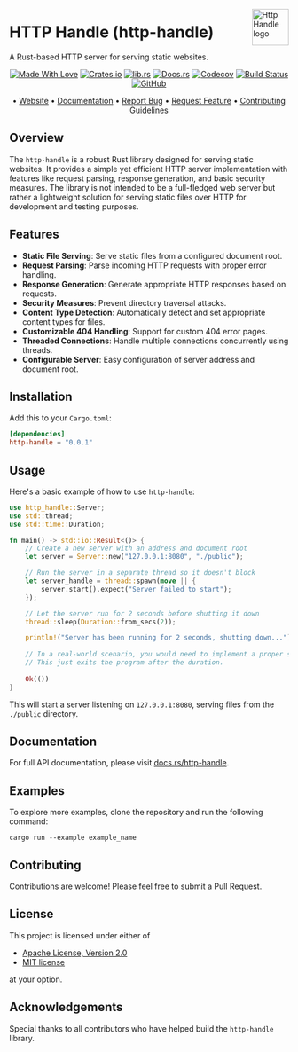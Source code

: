 <!-- markdownlint-disable MD033 MD041 -->
<img src="https://kura.pro/http-handle/images/logos/http-handle.svg"
alt="Http Handle logo" height="66" align="right" />
<!-- markdownlint-enable MD033 MD041 -->

# HTTP Handle (http-handle)

A Rust-based HTTP server for serving static websites.

<!-- markdownlint-disable MD033 MD041 -->
<center>
<!-- markdownlint-enable MD033 MD041 -->

[![Made With Love][made-with-rust]][08] [![Crates.io][crates-badge]][03] [![lib.rs][libs-badge]][01] [![Docs.rs][docs-badge]][04] [![Codecov][codecov-badge]][06] [![Build Status][build-badge]][07] [![GitHub][github-badge]][09]

• [Website][00] • [Documentation][04] • [Report Bug][02] • [Request Feature][02] • [Contributing Guidelines][05]

<!-- markdownlint-disable MD033 MD041 -->
</center>
<!-- markdownlint-enable MD033 MD041 -->

## Overview

The `http-handle` is a robust Rust library designed for serving static websites. It provides a simple yet efficient HTTP server implementation with features like request parsing, response generation, and basic security measures. The library is not intended to be a full-fledged web server but rather a lightweight solution for serving static files over HTTP for development and testing purposes.

## Features

- **Static File Serving**: Serve static files from a configured document root.
- **Request Parsing**: Parse incoming HTTP requests with proper error handling.
- **Response Generation**: Generate appropriate HTTP responses based on requests.
- **Security Measures**: Prevent directory traversal attacks.
- **Content Type Detection**: Automatically detect and set appropriate content types for files.
- **Customizable 404 Handling**: Support for custom 404 error pages.
- **Threaded Connections**: Handle multiple connections concurrently using threads.
- **Configurable Server**: Easy configuration of server address and document root.

## Installation

Add this to your `Cargo.toml`:

```toml
[dependencies]
http-handle = "0.0.1"
```

## Usage

Here's a basic example of how to use `http-handle`:

```rust
use http_handle::Server;
use std::thread;
use std::time::Duration;

fn main() -> std::io::Result<()> {
    // Create a new server with an address and document root
    let server = Server::new("127.0.0.1:8080", "./public");

    // Run the server in a separate thread so it doesn't block
    let server_handle = thread::spawn(move || {
        server.start().expect("Server failed to start");
    });

    // Let the server run for 2 seconds before shutting it down
    thread::sleep(Duration::from_secs(2));

    println!("Server has been running for 2 seconds, shutting down...");
    
    // In a real-world scenario, you would need to implement a proper shutdown signal
    // This just exits the program after the duration.
    
    Ok(())
}
```

This will start a server listening on `127.0.0.1:8080`, serving files from the `./public` directory.

## Documentation

For full API documentation, please visit [docs.rs/http-handle][04].

## Examples

To explore more examples, clone the repository and run the following command:

```shell
cargo run --example example_name
```

## Contributing

Contributions are welcome! Please feel free to submit a Pull Request.

## License

This project is licensed under either of

- [Apache License, Version 2.0][10]
- [MIT license][11]

at your option.

## Acknowledgements

Special thanks to all contributors who have helped build the `http-handle` library.

[00]: https://http-handle.com
[01]: https://lib.rs/crates/http-handle
[02]: https://github.com/sebastienrousseau/http-handle/issues
[03]: https://crates.io/crates/http-handle
[04]: https://docs.rs/http-handle
[05]: https://github.com/sebastienrousseau/http-handle/blob/main/CONTRIBUTING.md
[06]: https://codecov.io/gh/sebastienrousseau/http-handle
[07]: https://github.com/sebastienrousseau/http-handle/actions?query=branch%3Amain
[08]: https://www.rust-lang.org/
[09]: https://github.com/sebastienrousseau/http-handle
[10]: https://www.apache.org/licenses/LICENSE-2.0
[11]: https://opensource.org/licenses/MIT

[build-badge]: https://img.shields.io/github/actions/workflow/status/sebastienrousseau/http-handle/release.yml?branch=main&style=for-the-badge&logo=github
[codecov-badge]: https://img.shields.io/codecov/c/github/sebastienrousseau/http-handle?style=for-the-badge&token=your_token_here&logo=codecov
[crates-badge]: https://img.shields.io/crates/v/http-handle.svg?style=for-the-badge&color=fc8d62&logo=rust
[docs-badge]: https://img.shields.io/badge/docs.rs-http--handle-66c2a5?style=for-the-badge&labelColor=555555&logo=docs.rs
[github-badge]: https://img.shields.io/badge/github-sebastienrousseau/http--handle-8da0cb?style=for-the-badge&labelColor=555555&logo=github
[libs-badge]: https://img.shields.io/badge/lib.rs-v0.0.1-orange.svg?style=for-the-badge
[made-with-rust]: https://img.shields.io/badge/rust-f04041?style=for-the-badge&labelColor=c0282d&logo=rust
